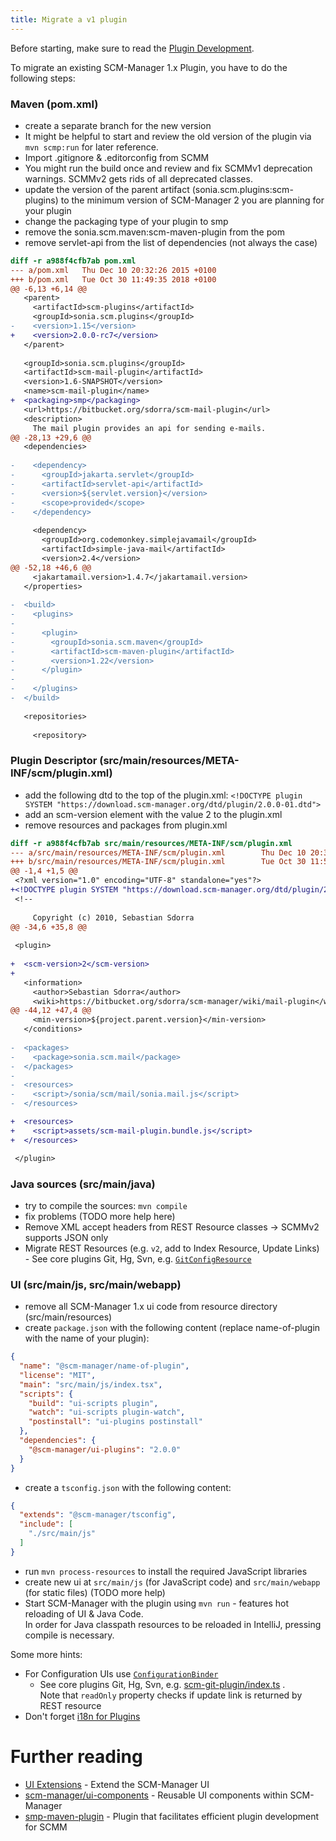 ```yaml
---
title: Migrate a v1 plugin
---
```


Before starting, make sure to read the [Plugin Development](../plugin-development).

To migrate an existing SCM-Manager 1.x Plugin, you have to do the following steps:

### Maven (pom.xml)

* create a separate branch for the new version
* It might be helpful to start and review the old version of the plugin via `mvn scmp:run` for later reference.
* Import .gitignore & .editorconfig from SCMM
* You might run the build once and review and fix SCMMv1 deprecation warnings. SCMMv2 gets rids of all deprecated
  classes.
* update the version of the parent artifact (sonia.scm.plugins:scm-plugins) to the minimum version of SCM-Manager 2 you
  are planning for your plugin
* change the packaging type of your plugin to smp
* remove the sonia.scm.maven:scm-maven-plugin from the pom
* remove servlet-api from the list of dependencies (not always the case)

```diff
diff -r a988f4cfb7ab pom.xml
--- a/pom.xml   Thu Dec 10 20:32:26 2015 +0100
+++ b/pom.xml   Tue Oct 30 11:49:35 2018 +0100
@@ -6,13 +6,14 @@
   <parent>
     <artifactId>scm-plugins</artifactId>
     <groupId>sonia.scm.plugins</groupId>
-    <version>1.15</version>
+    <version>2.0.0-rc7</version>
   </parent>
 
   <groupId>sonia.scm.plugins</groupId>
   <artifactId>scm-mail-plugin</artifactId>
   <version>1.6-SNAPSHOT</version>
   <name>scm-mail-plugin</name>
+  <packaging>smp</packaging>
   <url>https://bitbucket.org/sdorra/scm-mail-plugin</url>
   <description>
     The mail plugin provides an api for sending e-mails. 
@@ -28,13 +29,6 @@
   <dependencies>
 
-    <dependency>
-      <groupId>jakarta.servlet</groupId>
-      <artifactId>servlet-api</artifactId>
-      <version>${servlet.version}</version>
-      <scope>provided</scope>
-    </dependency>
 
     <dependency>
       <groupId>org.codemonkey.simplejavamail</groupId>
       <artifactId>simple-java-mail</artifactId>
       <version>2.4</version>
@@ -52,18 +46,6 @@
     <jakartamail.version>1.4.7</jakartamail.version>
   </properties>
   
-  <build>
-    <plugins>
-      
-      <plugin>
-        <groupId>sonia.scm.maven</groupId>
-        <artifactId>scm-maven-plugin</artifactId>
-        <version>1.22</version>
-      </plugin>
-      
-    </plugins>
-  </build>
   
   <repositories>
     
     <repository>
```

### Plugin Descriptor (src/main/resources/META-INF/scm/plugin.xml)

* add the following dtd to the top of the
  plugin.xml: `<!DOCTYPE plugin SYSTEM "https://download.scm-manager.org/dtd/plugin/2.0.0-01.dtd">`
* add an scm-version element with the value 2 to the plugin.xml
* remove resources and packages from plugin.xml

```diff
diff -r a988f4cfb7ab src/main/resources/META-INF/scm/plugin.xml
--- a/src/main/resources/META-INF/scm/plugin.xml        Thu Dec 10 20:32:26 2015 +0100
+++ b/src/main/resources/META-INF/scm/plugin.xml        Tue Oct 30 11:55:15 2018 +0100
@@ -1,4 +1,5 @@
 <?xml version="1.0" encoding="UTF-8" standalone="yes"?>
+<!DOCTYPE plugin SYSTEM "https://download.scm-manager.org/dtd/plugin/2.0.0-01.dtd">
 <!--
 
     Copyright (c) 2010, Sebastian Sdorra
@@ -34,6 +35,8 @@
 
 <plugin>
 
+  <scm-version>2</scm-version>
+
   <information>
     <author>Sebastian Sdorra</author>
     <wiki>https://bitbucket.org/sdorra/scm-manager/wiki/mail-plugin</wiki>
@@ -44,12 +47,4 @@
     <min-version>${project.parent.version}</min-version>
   </conditions>
 
-  <packages>
-    <package>sonia.scm.mail</package>
-  </packages>
-
-  <resources>
-    <script>/sonia/scm/mail/sonia.mail.js</script>
-  </resources>

+  <resources>
+    <script>assets/scm-mail-plugin.bundle.js</script>
+  </resources>

 </plugin>
```

### Java sources (src/main/java)

* try to compile the sources: `mvn compile`
* fix problems (TODO more help here)
* Remove XML accept headers from REST Resource classes -> SCMMv2 supports JSON only
* Migrate REST Resources (e.g. `v2`, add to Index Resource, Update Links) - See core plugins Git, Hg, Svn,
  e.g. [`GitConfigResource`](https://github.com/scm-manager/scm-manager/blob/develop/scm-plugins/scm-git-plugin/src/main/java/sonia/scm/api/v2/resources/GitConfigResource.java)

### UI (src/main/js, src/main/webapp)

* remove all SCM-Manager 1.x ui code from resource directory (src/main/resources)
* create `package.json` with the following content (replace name-of-plugin with the name of your plugin):

```json
{
  "name": "@scm-manager/name-of-plugin",
  "license": "MIT",
  "main": "src/main/js/index.tsx",
  "scripts": {
    "build": "ui-scripts plugin",
    "watch": "ui-scripts plugin-watch",
    "postinstall": "ui-plugins postinstall"
  },
  "dependencies": {
    "@scm-manager/ui-plugins": "2.0.0"
  }
}
```

* create a `tsconfig.json` with the following content:

```json
{
  "extends": "@scm-manager/tsconfig",
  "include": [
    "./src/main/js"
  ]
}
```

* run `mvn process-resources` to install the required JavaScript libraries
* create new ui at `src/main/js` (for JavaScript code) and `src/main/webapp` (for static files) (TODO more help)
* Start SCM-Manager with the plugin using `mvn run` - features hot reloading of UI & Java Code.  
  In order for Java classpath resources to be reloaded in IntelliJ, pressing compile is necessary.

Some more hints:

* For Configuration UIs
  use [`ConfigurationBinder`](https://github.com/scm-manager/scm-manager/blob/develop/scm-ui/ui-components/src/config/ConfigurationBinder.tsx)
  - See core plugins Git, Hg, Svn,
  e.g. [scm-git-plugin/index.ts](https://github.com/scm-manager/scm-manager/blob/develop/scm-plugins/scm-git-plugin/src/main/js/index.ts)
  .  
  Note that `readOnly` property checks if update link is returned by REST resource
* Don't forget [i18n for Plugins](../i18n-for-plugins)

# Further reading

* [UI Extensions](../../ui-extensions) - Extend the SCM-Manager UI
* [scm-manager/ui-components](https://github.com/scm-manager/scm-manager/tree/develop/scm-ui/ui-components) - Reusable
  UI components within SCM-Manager
* [smp-maven-plugin](https://github.com/scm-manager/smp-maven-plugin) - Plugin that facilitates efficient plugin
  development for SCMM
